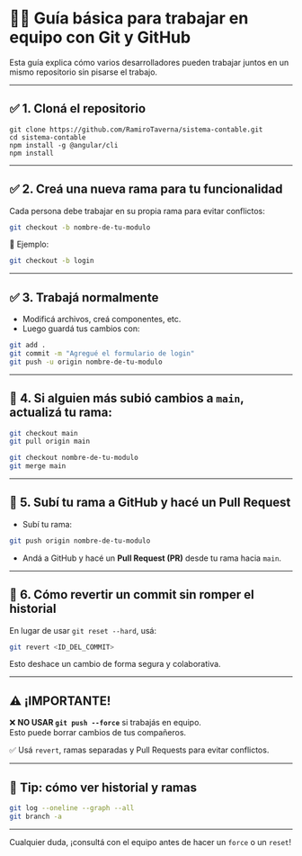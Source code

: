 # 🧑‍💻 Guía básica para trabajar en equipo con Git y GitHub

Esta guía explica cómo varios desarrolladores pueden trabajar juntos en un mismo repositorio sin pisarse el trabajo.

---

## ✅ 1. Cloná el repositorio

```en la terminal: (tener instalado nodejs y python.)
git clone https://github.com/RamiroTaverna/sistema-contable.git
cd sistema-contable
npm install -g @angular/cli
npm install
```

---

## ✅ 2. Creá una nueva rama para tu funcionalidad

Cada persona debe trabajar en su propia rama para evitar conflictos:

```bash
git checkout -b nombre-de-tu-modulo
```

📌 Ejemplo:
```bash
git checkout -b login
```

---

## ✅ 3. Trabajá normalmente

- Modificá archivos, creá componentes, etc.
- Luego guardá tus cambios con:

```bash
git add .
git commit -m "Agregué el formulario de login"
git push -u origin nombre-de-tu-modulo
```

---

## 🔁 4. Si alguien más subió cambios a `main`, actualizá tu rama:

```bash
git checkout main
git pull origin main

git checkout nombre-de-tu-modulo
git merge main
```

---

## 🚀 5. Subí tu rama a GitHub y hacé un Pull Request

- Subí tu rama:
```bash
git push origin nombre-de-tu-modulo
```

- Andá a GitHub y hacé un **Pull Request (PR)** desde tu rama hacia `main`.

---

## 🔄 6. Cómo revertir un commit sin romper el historial

En lugar de usar `git reset --hard`, usá:

```bash
git revert <ID_DEL_COMMIT>
```

Esto deshace un cambio de forma segura y colaborativa.

---

## ⚠️ ¡IMPORTANTE!

❌ **NO USAR `git push --force`** si trabajás en equipo.  
Esto puede borrar cambios de tus compañeros.

✅ Usá `revert`, ramas separadas y Pull Requests para evitar conflictos.

---

## 🧪 Tip: cómo ver historial y ramas

```bash
git log --oneline --graph --all
git branch -a
```

---

Cualquier duda, ¡consultá con el equipo antes de hacer un `force` o un `reset`!
